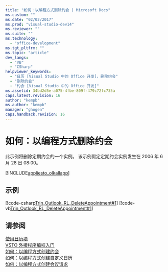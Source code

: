 ```yaml
---
title: "如何：以编程方式删除约会 | Microsoft Docs"
ms.custom: ""
ms.date: "02/02/2017"
ms.prod: "visual-studio-dev14"
ms.reviewer: ""
ms.suite: ""
ms.technology: 
  - "office-development"
ms.tgt_pltfrm: ""
ms.topic: "article"
dev_langs: 
  - "VB"
  - "CSharp"
helpviewer_keywords: 
  - "日历 [Visual Studio 中的 Office 开发]，删除约会"
  - "删除约会"
  - "约会 [Visual Studio 中的 Office 开发]"
ms.assetid: 34bd2d5e-a075-4fbe-809f-479c72fc735a
caps.latest.revision: 16
author: "kempb"
ms.author: "kempb"
manager: "ghogen"
caps.handback.revision: 16
---
```

# 如何：以编程方式删除约会
  此示例将删除定期约会的一个实例。 该示例假定定期约会实例发生在 2006 年 6 月 28 日 08:00。  
  
 [!INCLUDE[appliesto_olkallapp](../vsto/includes/appliesto-olkallapp-md.md)]  
  
## 示例  
 [!code-csharp[Trin_Outlook_RL_DeleteAppointment#1](../snippets/csharp/VS_Snippets_OfficeSP/Trin_Outlook_RL_DeleteAppointment/CS/thisaddin.cs#1)]
 [!code-vb[Trin_Outlook_RL_DeleteAppointment#1](../snippets/visualbasic/VS_Snippets_OfficeSP/Trin_Outlook_RL_DeleteAppointment/VB/thisaddin.vb#1)]  
  
## 请参阅  
 [使用日历项](../vsto/working-with-calendar-items.md)   
 [VSTO 外接程序编程入门](../vsto/getting-started-programming-vsto-add-ins.md)   
 [如何：以编程方式创建约会](../vsto/how-to-programmatically-create-appointments.md)   
 [如何：以编程方式创建自定义日历](../vsto/how-to-programmatically-create-a-custom-calendar.md)   
 [如何：以编程方式创建会议请求](../vsto/how-to-programmatically-create-a-meeting-request.md)  
  
  